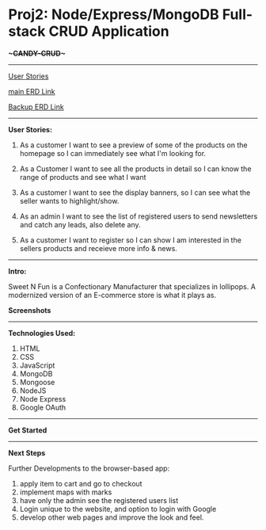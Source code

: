 # Proj2: Node/Express/MongoDB Full-stack CRUD Application

<strong>~~~CANDY-CRUD~~~</strong>

<hr/>
<a href='https://trello.com/b/Ez5RmgmQ/user-stories-ga-proj2'>User Stories</a>


<a href='https://drive.google.com/file/d/1n31agpm7DcYW9DuRp9lP-wpK5F5MlNoo/view?usp=sharing '>main ERD Link </a>

<a href='https://lucid.app/lucidchart/6feca9d4-787b-4cec-bed0-d6449ada8a15/edit?viewport_loc=-13%2C-117%2C1665%2C1356%2C0_0&invitationId=inv_8e3199e7-2e10-45f2-a64d-17fbb5f64461'>Backup ERD Link</a>
<hr/>

<strong>User Stories: </strong>

1) As a customer I want to see a preview of some of the products on the homepage so I can immediately see what I'm looking for.

2) As a Customer I want to see all the products in detail so I can know the range of products and see what I want

3) As a customer I want to see the display banners, so I can see what the seller wants to highlight/show.

4) As an admin I want to see the list of registered users to send newsletters and catch any leads, also delete any.

5) As a customer I want to register so I can show I am interested in the sellers products and receieve more info & news. 

<hr/>

<strong>Intro:</strong>

Sweet N Fun is a Confectionary Manufacturer that specializes in lollipops. A modernized version of an E-commerce store is what it plays as. 

<strong>Screenshots</strong>

<a href='https://git.generalassemb.ly/413x-pk/Proj2/tree/master/candy-crud/public/images/screenshots'></a>
<hr/>

<strong>Technologies Used:</strong>
1) HTML
2) CSS
3) JavaScript
4) MongoDB
5) Mongoose
6) NodeJS
7) Node Express
8) Google OAuth

<hr/>

<strong>Get Started</strong>

<hr/>

<strong>Next Steps</strong>

Further Developments to the browser-based app:
1) apply item to cart and go to checkout
2) implement maps with marks
3) have only the admin see the registered users list
4) Login unique to the website, and option to login with Google
5) develop other web pages and improve the look and feel.

